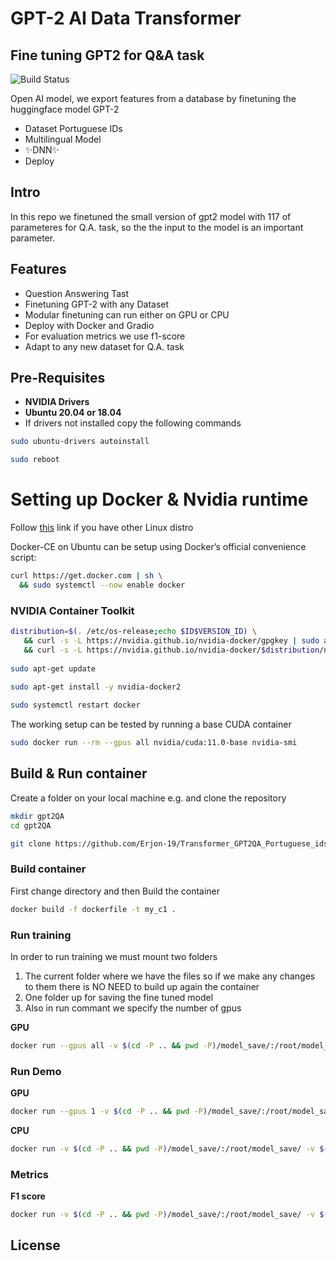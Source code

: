 # GPT-2 AI Data Transformer 
## Fine tuning GPT2 for Q&A task

![Build Status](https://travis-ci.org/joemccann/dillinger.svg?branch=master)

Open AI model, we export features from a database by finetuning the huggingface model GPT-2

- Dataset Portuguese IDs
- Multilingual Model 
- ✨DNN✨
- Deploy

## Intro
In this repo we finetuned the small version of gpt2 model with 117 of parameteres for Q.A. task, so the the input to the model is an important parameter. 

## Features

- Question Answering Tast 
- Finetuning GPT-2 with any Dataset
- Modular finetuning can run either on GPU or CPU
- Deploy with Docker and Gradio
- For evaluation metrics we use f1-score
- Adapt to any new dataset for Q.A. task

## Pre-Requisites
- **NVIDIA Drivers**
- **Ubuntu 20.04 or 18.04**
- If drivers not installed copy the following commands

```sh
sudo ubuntu-drivers autoinstall

sudo reboot
```
# Setting up Docker & Nvidia runtime
Follow [this](https://docs.nvidia.com/datacenter/cloud-native/container-toolkit/install-guide.html#docker) link if you have other Linux distro 

Docker-CE on Ubuntu can be setup using Docker’s official convenience script:

```sh
curl https://get.docker.com | sh \
  && sudo systemctl --now enable docker
```
### NVIDIA Container Toolkit
```sh
distribution=$(. /etc/os-release;echo $ID$VERSION_ID) \
   && curl -s -L https://nvidia.github.io/nvidia-docker/gpgkey | sudo apt-key add - \
   && curl -s -L https://nvidia.github.io/nvidia-docker/$distribution/nvidia-docker.list | sudo tee /etc/apt/sources.list.d/nvidia-docker.list
   
sudo apt-get update
   
sudo apt-get install -y nvidia-docker2

sudo systemctl restart docker
```
The working setup can be tested by running a base CUDA container

```sh
sudo docker run --rm --gpus all nvidia/cuda:11.0-base nvidia-smi
```


## Build & Run container

Create a folder on your local machine e.g. and clone the repository
```sh
mkdir gpt2QA
cd gpt2QA
```

```sh
git clone https://github.com/Erjon-19/Transformer_GPT2QA_Portuguese_ids.git
```
### Build container
First change directory and then Build the container

```sh
docker build -f dockerfile -t my_c1 .
```
### Run training 
In order to run training we must mount two folders
1. The current folder where we have the files so if we make any changes to them there is NO NEED to build up again the container   
2. One folder up for saving the fine tuned model
3. Also in run commant we specify the number of gpus 

**GPU**
 ```sh 
 docker run --gpus all -v $(cd -P .. && pwd -P)/model_save/:/root/model_save/ -v $(pwd)/:/root/c1/ -ti my_c1 /bin/bash -c "cd /root/c1 && source activate ml && python3 gpt2_training_Porto.py"
 ```

### Run Demo
**GPU**
```sh
docker run --gpus 1 -v $(cd -P .. && pwd -P)/model_save/:/root/model_save/ -v $(pwd)/:/root/c1/ -ti my_c1 /bin/bash -c "cd /root/c1 && source activate ml && python3 Demo_Porto.py"
```
**CPU**
```sh
docker run -v $(cd -P .. && pwd -P)/model_save/:/root/model_save/ -v $(pwd)/:/root/c1/ -ti my_c1 /bin/bash -c "cd /root/c1 && source activate ml && python3 Demo_Porto.py"
```

### Metrics
**F1 score**
```sh
docker run -v $(cd -P .. && pwd -P)/model_save/:/root/model_save/ -v $(pwd)/:/root/c1/ -ti my_c1 /bin/bash -c "cd /root/c1 && source activate ml && python3 test_f1_score.py"
```
## License

